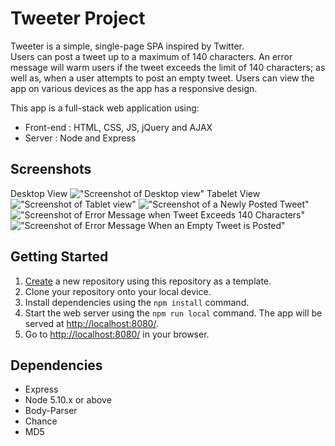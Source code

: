 # Tweeter Project

Tweeter is a simple, single-page SPA inspired by Twitter.  
Users can post a tweet up to a maximum of 140 characters.  An error message will warm users if the tweet exceeds the limit of 140 characters; as well as, when a user attempts to post an empty tweet.  Users can view the app on various devices as the app has a responsive design.

This app is a full-stack web application using: 
- Front-end :  HTML, CSS, JS, jQuery and AJAX 
- Server    :  Node and Express 


## Screenshots

Desktop View 
!["Screenshot of Desktop view"](https://github.com/goodWishesEveryone/tweeter/blob/master/docs/tweeter-desktopView.png?raw=true)
Tabelet View 
!["Screenshot of Tablet view"](https://github.com/goodWishesEveryone/tweeter/blob/master/docs/tweeter-tabletView.png?raw=true)
!["Screenshot of a Newly Posted Tweet"](https://github.com/goodWishesEveryone/tweeter/blob/master/docs/tweet-newlyPosted.png?raw=true)
!["Screenshot of Error Message when Tweet Exceeds 140 Characters"](https://github.com/goodWishesEveryone/tweeter/blob/master/docs/error-over140Characters.png?raw=true)
!["Screenshot of Error Message When an Empty Tweet is Posted"](https://github.com/goodWishesEveryone/tweeter/blob/master/docs/error-emptyTweet.png?raw=true)


## Getting Started

1. [Create](https://docs.github.com/en/repositories/creating-and-managing-repositories/creating-a-repository-from-a-template) a new repository using this repository as a template.
2. Clone your repository onto your local device.
3. Install dependencies using the `npm install` command.
3. Start the web server using the `npm run local` command. The app will be served at <http://localhost:8080/>.
4. Go to <http://localhost:8080/> in your browser.


## Dependencies

- Express
- Node 5.10.x or above
- Body-Parser
- Chance
- MD5
